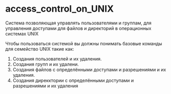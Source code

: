 # access_control_on_UNIX
Система позволяющая управлять пользователями и группам, для управления доступами для файлов и директорий в операционных системах UNIX

Чтобы пользоваться системой вы должны понимать базовые команды для семейство UNIX такие как:

1. Создания пользователей и их удаления. 
2. Создания групп и их удалени.
3. Создания файлов с определёнными доступами и разрешениями и их удаления.
4. Создания дирекктории с определёнными доступами и разрешениями и их удаления
